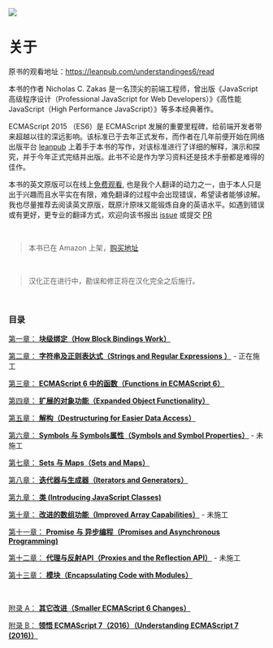 ![](http://learnbb.net/oc-content/uploads/674/67362.jpg)

# 关于

原书的观看地址：https://leanpub.com/understandinges6/read

本书的作者 Nicholas C. Zakas 是一名顶尖的前端工程师，曾出版《JavaScript 高级程序设计（Professional JavaScript for Web Developers）》《高性能 JavaScript（High Performance JavaScript）》等多本经典著作。

ECMAScript 2015 （ES6）是 ECMAScript 发展的重要里程碑，给前端开发者带来超越以往的深远影响。该标准已于去年正式发布，而作者在几年前便开始在网络出版平台 [leanpub](http://leanpub.com) 上着手于本书的写作，对该标准进行了详细的解释，演示和探究，并于今年正式完结并出版。此书不论是作为学习资料还是技术手册都是难得的佳作。

本书的英文原版可以在线上[免费观看](https://leanpub.com/understandinges6/read), 也是我个人翻译的动力之一，由于本人只是出于兴趣而且水平实在有限，难免翻译的过程中会出现错误，希望读者能够谅解。我也尽量推荐去阅读英文原版，既原汁原味又能锻炼自身的英语水平。如遇到错误或有更好，更专业的翻译方式，欢迎向该书报出 [issue](https://github.com/OshotOkill/understandinges6-simplified-chinese/issues) 或提交 [PR](https://github.com/OshotOkill/understandinges6-simplified-chinese/pulls)


<br />

> 本书已在 Amazon 上架，[购买地址](https://www.amazon.com/Understanding-ECMAScript-Definitive-JavaScript-Developers/dp/1593277571/ref=sr_1_1?ie=UTF8&qid=1473866321&sr=8-1&keywords=understanding+ecmascript+6)

<br />

> 汉化正在进行中，勘误和修正将在汉化完全之后施行。

<br />

### 目录


[第一章： **块级绑定（How Block Bindings Work）**](https://oshotokill.gitbooks.io/understandinges6-simplified-chinese/content/chapter_1.html)


[第二章： **字符串及正则表达式（Strings and Regular Expressions ）**](https://oshotokill.gitbooks.io/understandinges6-simplified-chinese/content/chapter_2.html) - 正在施工


[第三章： **ECMAScript 6 中的函数（Functions in ECMAScript 6）**](https://oshotokill.gitbooks.io/understandinges6-simplified-chinese/content/chapter_3.html)


[第四章： **扩展的对象功能（Expanded Object Functionality）**](https://oshotokill.gitbooks.io/understandinges6-simplified-chinese/content/chapter_4.html)


[第五章： **解构（Destructuring for Easier Data Access）**](https://oshotokill.gitbooks.io/understandinges6-simplified-chinese/content/chapter_5.html)


[第六章： **Symbols 与 Symbols属性（Symbols and Symbol Properties）**](https://oshotokill.gitbooks.io/understandinges6-simplified-chinese/content/chapter_6.html) - 未施工


[第七章： **Sets 与 Maps（Sets and Maps）**](https://oshotokill.gitbooks.io/understandinges6-simplified-chinese/content/chapter_7.html)


[第八章： **迭代器与生成器（Iterators and Generators）**](https://oshotokill.gitbooks.io/understandinges6-simplified-chinese/content/chapter_8.html)


[第九章： **类 (Introducing JavaScript Classes)**](https://oshotokill.gitbooks.io/understandinges6-simplified-chinese/content/chapter_9.html)


[第十章： **改进的数组功能（Improved Array Capabilities）**](https://oshotokill.gitbooks.io/understandinges6-simplified-chinese/content/chapter_10.html) - 未施工


[第十一章： **Promise 与 异步编程（Promises and Asynchronous Programming)**](https://oshotokill.gitbooks.io/understandinges6-simplified-chinese/content/chapter_11.html)


[第十二章： **代理与反射API（Proxies and the Reflection API）**](https://oshotokill.gitbooks.io/understandinges6-simplified-chinese/content/chapter_12.html) - 未施工


[第十三章： **模块（Encapsulating Code with Modules）**](https://oshotokill.gitbooks.io/understandinges6-simplified-chinese/content/chapter_13.html)


<br />

[附录 A： **其它改进（Smaller ECMAScript 6 Changes）**](https://oshotokill.gitbooks.io/understandinges6-simplified-chinese/content/appendix_a.html)


[附录 B： **领悟 ECMAScript 7（2016）（Understanding ECMAScript 7 (2016)）**](https://oshotokill.gitbooks.io/understandinges6-simplified-chinese/content/appendix_b.html)
